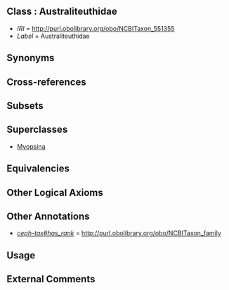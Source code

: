
## Class : Australiteuthidae

 * *IRI* = http://purl.obolibrary.org/obo/NCBITaxon_551355
 * *Label* = Australiteuthidae

## Synonyms


## Cross-references


## Subsets


## Superclasses

 * [Myopsina](../../NCBITaxon/47/NCBITaxon_551347.md)

## Equivalencies


## Other Logical Axioms


## Other Annotations

 * *[ceph-tax#has_rank](../../ceph-tax#has/nk/ceph-tax#has_rank.md)* = http://purl.obolibrary.org/obo/NCBITaxon_family

## Usage


## External Comments

